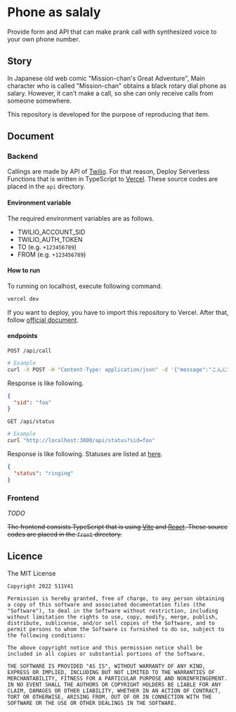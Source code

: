 # Phone as salaly

Provide form and API that can make prank call with synthesized voice to your own phone number.

## Story

In Japanese old web comic "Mission-chan's Great Adventure", Main character who is called "Mission-chan" obtains a black rotary dial phone as salary. However, it can't make a call, so she can only receive calls from someone somewhere.

This repository is developed for the purpose of reproducing that item.

## Document

### Backend

Callings are made by API of [Twilio](https://www.twilio.com). For that reason, Deploy Serverless Functions that is written in TypeScript to [Vercel](https://vercel.com). These source codes are placed in the `api` directory.

#### Environment variable

The required environment variables are as follows.

- TWILIO_ACCOUNT_SID
- TWILIO_AUTH_TOKEN
- TO (e.g. `+123456789`)
- FROM (e.g. `+123456789`)

#### How to run

To running on localhost, execute following command.

```sh
vercel dev
```

If you want to deploy, you have to import this repository to Vercel. After that, follow [official document](https://vercel.com/docs/concepts/deployments/overview).

#### endpoints

`POST /api/call`

```sh
# Example
curl -X POST -H "Content-Type: application/json" -d '{"message":"こんにちは世界"}' http://localhost:3000/api/call
```

Response is like following.

```json
{
  "sid": "foo"
}
```

`GET /api/status`

```sh
# Example
curl "http://localhost:3000/api/status?sid=foo"
```

Response is like following. Statuses are listed at [here](https://www.twilio.com/docs/voice/api/call-resource#call-status-values).

```json
{
  "status": "ringing"
}
```

### Frontend

*TODO*

~~The frontend consists TypeScript that is using [Vite](https://vitejs.dev) and [React](https://reactjs.org/). These source codes are placed in the `front` directory.~~

## Licence

The MIT License

```
Copyright 2022 511V41

Permission is hereby granted, free of charge, to any person obtaining a copy of this software and associated documentation files (the "Software"), to deal in the Software without restriction, including without limitation the rights to use, copy, modify, merge, publish, distribute, sublicense, and/or sell copies of the Software, and to permit persons to whom the Software is furnished to do so, subject to the following conditions:

The above copyright notice and this permission notice shall be included in all copies or substantial portions of the Software.

THE SOFTWARE IS PROVIDED "AS IS", WITHOUT WARRANTY OF ANY KIND, EXPRESS OR IMPLIED, INCLUDING BUT NOT LIMITED TO THE WARRANTIES OF MERCHANTABILITY, FITNESS FOR A PARTICULAR PURPOSE AND NONINFRINGEMENT. IN NO EVENT SHALL THE AUTHORS OR COPYRIGHT HOLDERS BE LIABLE FOR ANY CLAIM, DAMAGES OR OTHER LIABILITY, WHETHER IN AN ACTION OF CONTRACT, TORT OR OTHERWISE, ARISING FROM, OUT OF OR IN CONNECTION WITH THE SOFTWARE OR THE USE OR OTHER DEALINGS IN THE SOFTWARE.
```